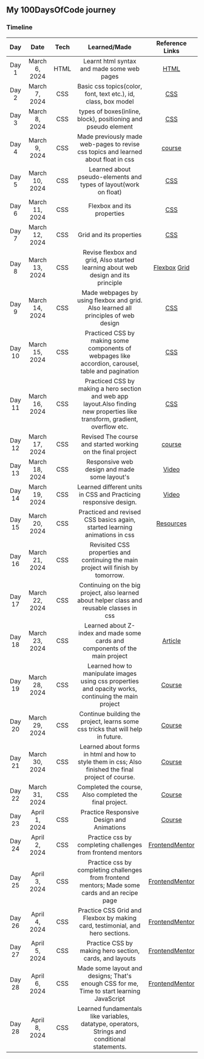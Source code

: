 ## My 100DaysOfCode journey

### Timeline

| **Day** |    **Date**    | **Tech** |                                                       **Learned/Made**                                                        |                                                   **Reference Links**                                                   |
| :-----: | :------------: | :------: | :---------------------------------------------------------------------------------------------------------------------------: | :---------------------------------------------------------------------------------------------------------------------: |
|  Day 1  | March 6, 2024  |   HTML   |                                          Learnt html syntax and made some web pages                                           |  [HTML](https://www.udemy.com/course/design-and-develop-a-killer-website-with-html5-and-css3/?couponCode=ST12MT030524)  |
|  Day 2  | March 7, 2024  |   CSS    |                                Basic css topics(color, font, text etc.), id, class, box model                                 |  [CSS](https://www.udemy.com/course/design-and-develop-a-killer-website-with-html5-and-css3/?couponCode=ST12MT030524)   |
|  Day 3  | March 8, 2024  |   CSS    |                                 types of boxes(inline, block), positioning and pseudo element                                 |  [CSS](https://www.udemy.com/course/design-and-develop-a-killer-website-with-html5-and-css3/?couponCode=ST12MT030524)   |
|  Day 4  | March 9, 2024  |   CSS    |                      Made previously made web-pages to revise css topics and learned about float in css                       | [course](https://www.udemy.com/course/design-and-develop-a-killer-website-with-html5-and-css3/?couponCode=ST12MT030524) |
|  Day 5  | March 10, 2024 |   CSS    |                               Learned about pseudo-elements and types of layout(work on float)                                |  [CSS](https://www.udemy.com/course/design-and-develop-a-killer-website-with-html5-and-css3/?couponCode=ST12MT030524)   |
|  Day 6  | March 11, 2024 |   CSS    |                                                  Flexbox and its properties                                                   |  [CSS](https://www.udemy.com/course/design-and-develop-a-killer-website-with-html5-and-css3/?couponCode=ST12MT030524)   |
|  Day 7  | March 12, 2024 |   CSS    |                                                    Grid and its properties                                                    |  [CSS](https://www.udemy.com/course/design-and-develop-a-killer-website-with-html5-and-css3/?couponCode=ST12MT030524)   |
|  Day 8  | March 13, 2024 |   CSS    |                       Revise flexbox and grid, Also started learning about web design and its principle                       |                         [Flexbox](https://flexboxfroggy.com) [Grid](https://cssgridgarden.com)                          |
|  Day 9  | March 14, 2024 |   CSS    |                      Made webpages by using flexbox and grid. Also learned all principles of web design                       |  [CSS](https://www.udemy.com/course/design-and-develop-a-killer-website-with-html5-and-css3/?couponCode=ST12MT030524)   |
| Day 10  | March 15, 2024 |   CSS    |              Practiced CSS by making some components of webpages like accordion, carousel, table and pagination               |  [CSS](https://www.udemy.com/course/design-and-develop-a-killer-website-with-html5-and-css3/?couponCode=ST12MT030524)   |
| Day 11  | March 16, 2024 |   CSS    | Practiced CSS by making a hero section and web app layout.Also finding new properties like transform, gradient, overflow etc. |  [CSS](https://www.udemy.com/course/design-and-develop-a-killer-website-with-html5-and-css3/?couponCode=ST12MT030524)   |
| Day 12  | March 17, 2024 |   CSS    |                                  Revised The course and started working on the final project                                  | [course](https://www.udemy.com/course/design-and-develop-a-killer-website-with-html5-and-css3/?couponCode=ST12MT030524) |
| Day 13  | March 18, 2024 |   CSS    |                                         Responsive web design and made some layout's                                          |                                  [Video](https://www.youtube.com/watch?v=K24lUqcT0Ms)                                   |
| Day 14  | March 19, 2024 |   CSS    |                               Learned different units in CSS and Practicing responsive design.                                |                                  [Video](https://www.youtube.com/watch?v=K24lUqcT0Ms)                                   |
| Day 15  | March 20, 2024 |   CSS    |                          Practiced and revised CSS basics again, started learning animations in css                           |                                [Resources](https://www.youtube.com/watch?v=SgmNxE9lWcY)                                 |
| Day 16  | March 21, 2024 |   CSS    |                       Revisited CSS properties and continuing the main project will finish by tomorrow.                       |                                                                                                                         |
| Day 17  | March 22, 2024 |   CSS    |                  Continuing on the big project, also learned about helper class and reusable classes in css                   |                                                                                                                         |
| Day 18  | March 23, 2024 |   CSS    |                         Learned about Z-index and made some cards and components of the main project                          |                             [Article](https://css-tricks.com/almanac/properties/z/z-index/)                             |
| Day 19  | March 28, 2024 |   CSS    |                         Learned how to manipulate images using css properties and opacity works, continuing the main project                          |                             [Course](https://www.udemy.com/course/design-and-develop-a-killer-website-with-html5-and-css3/?couponCode=ST12MT030524)                             |
| Day 20  | March 29, 2024 |   CSS    |                         Continue building the project, learns some css tricks that will help in future.                          |                             [Course](https://www.udemy.com/course/design-and-develop-a-killer-website-with-html5-and-css3/?couponCode=ST12MT030524)                             |
| Day 21  | March 30, 2024 |   CSS    |                         Learned about forms in html and how to style them in css; Also finished the final project of course.                          |                             [Course](https://www.udemy.com/course/design-and-develop-a-killer-website-with-html5-and-css3/?couponCode=ST12MT030524)                             |
| Day 22  | March 31, 2024 |   CSS    |                         Completed the course, Also completed the final project.                          |                             [Course](https://www.udemy.com/course/design-and-develop-a-killer-website-with-html5-and-css3/?couponCode=ST12MT030524)                             |
| Day 23  | April 1, 2024 |   CSS    |                         Practice Responsive Design and Animations                          |                             [Course](https://www.udemy.com/course/design-and-develop-a-killer-website-with-html5-and-css3/?couponCode=ST12MT030524)                             |
| Day 24  | April 2, 2024 |   CSS    |                         Practice css by completing challenges from frontend mentors                          |                             [FrontendMentor](https://www.frontendmentor.io/) |
| Day 25  | April 3, 2024 |   CSS    |                         Practice css by completing challenges from frontend mentors; Made some cards and an recipe page                          |                             [FrontendMentor](https://www.frontendmentor.io/) |
| Day 26  | April 4, 2024 |   CSS    |                         Practice CSS Grid and Flexbox by making card, testimonial, and hero sections.                          |                             [FrontendMentor](https://www.frontendmentor.io/) |
| Day 27  | April 5, 2024 |   CSS    |                         Practice CSS by making hero section, cards, and layouts                          |                             [FrontendMentor](https://www.frontendmentor.io/) |
| Day 28  | April 6, 2024 |   CSS    |                         Made some layout and designs; That's enough CSS for me, Time to start learning JavaScript                          |                             [FrontendMentor](https://www.frontendmentor.io/) |
| Day 28  | April 8, 2024 |   CSS    |                         Learned fundamentals like variables, datatype, operators, Strings and conditional statements.                          |                              |